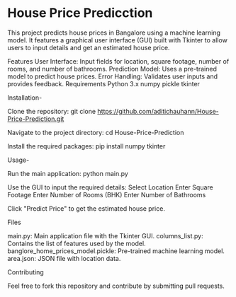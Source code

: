 # House Price Predicction
This project predicts house prices in Bangalore using a machine learning model. It features a graphical user interface (GUI) built with Tkinter to allow users to input details and get an estimated house price.

Features
User Interface: Input fields for location, square footage, number of rooms, and number of bathrooms.
Prediction Model: Uses a pre-trained model to predict house prices.
Error Handling: Validates user inputs and provides feedback.
Requirements
Python 3.x
numpy
pickle
tkinter


Installation-

Clone the repository:
git clone https://github.com/aditichauhann/House-Price-Prediction.git

Navigate to the project directory:
cd House-Price-Prediction

Install the required packages:
pip install numpy tkinter


Usage-

Run the main application:
python main.py

Use the GUI to input the required details:
Select Location
Enter Square Footage
Enter Number of Rooms (BHK)
Enter Number of Bathrooms

Click "Predict Price" to get the estimated house price.


Files

main.py: Main application file with the Tkinter GUI.
columns_list.py: Contains the list of features used by the model.
banglore_home_prices_model.pickle: Pre-trained machine learning model.
area.json: JSON file with location data.


Contributing

Feel free to fork this repository and contribute by submitting pull requests.

